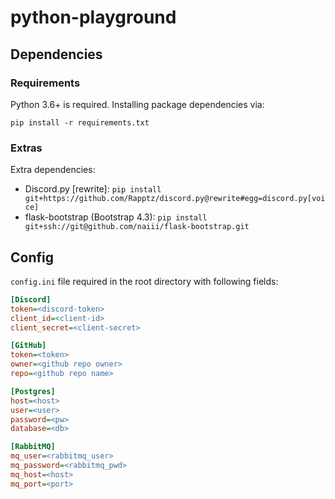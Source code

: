 # python-playground

## Dependencies

### Requirements
Python 3.6+ is required. Installing package dependencies via:

`pip install -r requirements.txt`

### Extras
Extra dependencies:

 - Discord.py [rewrite]: `pip install git+https://github.com/Rapptz/discord.py@rewrite#egg=discord.py[voice]`
 - flask-bootstrap (Bootstrap 4.3): `pip install git+ssh://git@github.com/naiii/flask-bootstrap.git`
 
## Config
`config.ini` file required in the root directory with following fields:

```ini
[Discord]
token=<discord-token>
client_id=<client-id>
client_secret=<client-secret>

[GitHub]
token=<token>
owner=<github repo owner>
repo=<github repo name>

[Postgres]
host=<host>
user=<user>
password=<pw>
database=<db>

[RabbitMQ]
mq_user=<rabbitmq_user>
mq_password=<rabbitmq_pwd>
mq_host=<host>
mq_port=<port>
```